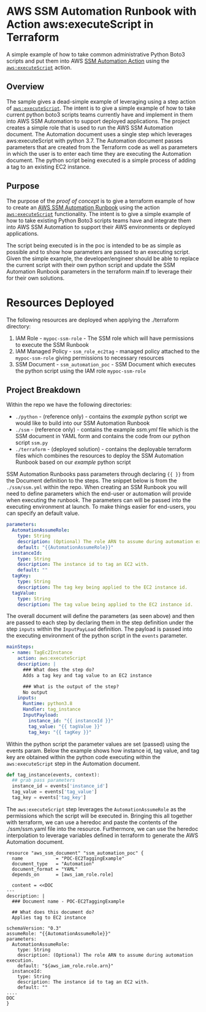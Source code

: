 # AWS SSM Automation Runbook with Action aws:executeScript in Terraform

A simple example of how to take common administrative Python Boto3 scripts and put them into AWS [SSM Automation Action](https://docs.aws.amazon.com/systems-manager/latest/userguide/automation-actions.html) using the [`aws:executeScript`](https://docs.aws.amazon.com/systems-manager/latest/userguide/automation-action-executeScript.html) action.

## Overview

The sample gives a dead-simple example of leveraging  using a step action of [`aws:executeScript`](https://docs.aws.amazon.com/systems-manager/latest/userguide/automation-action-executeScript.html). The intent is to give a simple example of how to take current python boto3 scripts teams currently have and implement in them into AWS SSM Automation to support deployed applications. The project creates a simple role that is used to run the AWS SSM Automation document. The Automation document uses a single step which leverages aws:executeScript with python 3.7. The Automation document passes parameters that are created from the Terraform code as well as parameters in which the user is to enter each time they are executing the Automation document. The python script being executed is a simple process of adding a tag to an existing EC2 instance.

## Purpose

The purpose of the *proof of concept* is to give a terraform example of how to create an [AWS SSM Automation Runbook](https://docs.aws.amazon.com/systems-manager/latest/userguide/systems-manager-automation.html) using the action [`aws:executeScript`](https://docs.aws.amazon.com/systems-manager/latest/userguide/automation-action-executeScript.html) functionality. The intent is to give a simple example of how to take existing Python Boto3 scripts teams have and integrate them into AWS SSM Automation to support their AWS environments or deployed applications.

The script being executed is in the poc is intended to be as simple as possible and to show how parameters are passed to an executing script. Given the simple example, the developer/engineer should be able to replace the current script with their own python script and update the SSM Automation Runbook parameters in the terraform main.tf to leverage their for their own solutions.

# Resources Deployed

The following resources are deployed when applying the ./terraform directory:

1. IAM Role - `mypoc-ssm-role` - The SSM role which will have permissions to execute the SSM Runbook
2. IAM Managed Policy - `ssm_role_ec2tag` - managed policy attached to the `mypoc-ssm-role` giving permissions to necessary resources
3. SSM Document - `ssm_automation_poc` - SSM Document which executes the python script using the IAM role `mypoc-ssm-role`

## Project Breakdown

Within the repo we have the following directories:

* `./python` - (reference only) - contains the *example* python script we would like to build into our SSM Automation Runbook
* `./ssm` - (reference only) - contains the example *ssm.yml* file which is the SSM document in YAML form and contains the code from our python script `ssm.py`
* `./terraform` - (deployed solution) - contains the deployable terraform files which combines the resources to deploy the SSM Automation Runbook based on our *example* python script

SSM Automation Runbooks pass parameters through declaring `{{ }}` from the Document definition to the steps. The snippet below is from the `./ssm/ssm.yml` within the repo. When creating an SSM Runbook you will need to define parameters which the end-user or automation will provide when executing the runbook. The parameters can will be passed into the executing environment at launch. To make things easier for end-users, you can specify an default value.

```yml
parameters:
  AutomationAssumeRole:
    type: String
    description: (Optional) The role ARN to assume during automation execution.
    default: "{{AutomationAssumeRole}}"
  instanceId:
    type: String
    description: The instance id to tag an EC2 with.
    default: ""
  tagKey:
    type: String
    description: The tag key being applied to the EC2 instance id.
  tagValue:
    type: String
    description: The tag value being applied to the EC2 instance id.
```

The overall document will define the parameters (as seen above) and then are passed to each step by declaring them in the step definition under the step `inputs` within the `InputPayLoad` definition. The payload is passed into the executing environment of the python script in the `events` parameter.

```yml
mainSteps:
  - name: TagEc2Instance
    action: aws:executeScript
    description: |
      ### What does the step do?
      Adds a tag key and tag value to an EC2 instance

      ### What is the output of the step?
      No output
    inputs:
      Runtime: python3.8
      Handler: tag_instance
      InputPayload:
        instance_id: "{{ instanceId }}"
        tag_value: "{{ tagValue }}"
        tag_key: "{{ tagKey }}"
```

Within the python script the parameter values are set (passed) using the events param. Below the example shows how instance id, tag value, and tag key are obtained within the python code executing within the `aws:executeScript` step in the Automation document.

```python
def tag_instance(events, context):
  ## grab pass parameters
  instance_id = events['instance_id']
  tag_value = events['tag_value']
  tag_key = events['tag_key']
```

The `aws:executeScript` step leverages the `AutomationAssumeRole` as the permissions which the script will be executed in. Bringing this all together with terraform, we can use a heredoc and paste the contents of the ./ssm/ssm.yaml file into the resource. Furthermore, we can use the heredoc interpolation to leverage variables defined in terraform to generate the AWS Automation document.

```hcl
resource "aws_ssm_document" "ssm_automation_poc" {
  name            = "POC-EC2TaggingExample"
  document_type   = "Automation"
  document_format = "YAML"
  depends_on      = [aws_iam_role.role]

  content = <<DOC
---
description: |
  ### Document name - POC-EC2TaggingExample

  ## What does this document do?
  Applies tag to EC2 instance

schemaVersion: "0.3"
assumeRole: "{{AutomationAssumeRole}}"
parameters:
  AutomationAssumeRole:
    type: String
    description: (Optional) The role ARN to assume during automation execution.
    default: "${aws_iam_role.role.arn}"
  instanceId:
    type: String
    description: The instance id to tag an EC2 with.
    default: ""
....
DOC
}
```
